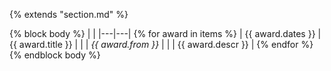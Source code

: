 {% extends "section.md" %}

{% block body %}
|   |
|---|---|
{% for award in items %}
| <span style="white-space:nowrap">{{ award.dates }}</span> | {{ award.title }} |
| | _{{ award.from }}_ |
| | {{ award.descr }} |
{% endfor %}
{% endblock body %}
